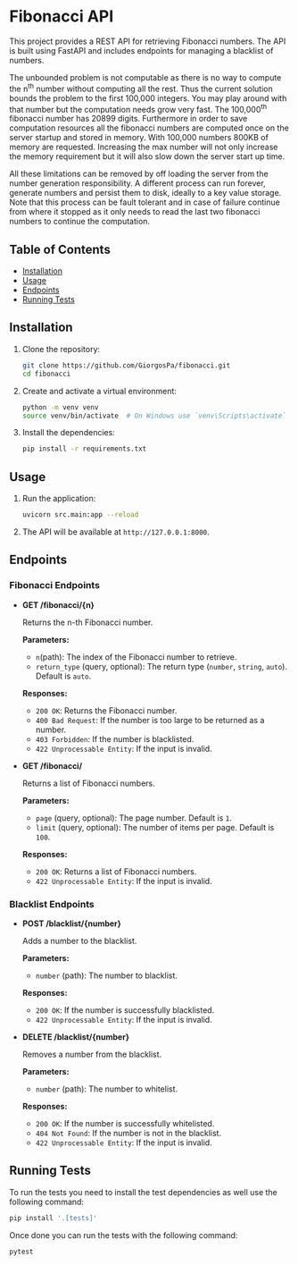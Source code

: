 # Fibonacci API

This project provides a REST API for retrieving Fibonacci numbers. The API is built using FastAPI and includes endpoints for managing a blacklist of numbers.

The unbounded problem is not computable as there is no way to compute the n<sup>th</sup> number without computing all the rest. Thus the current solution bounds the problem to the first 100,000 integers. You may play around with that number but the computation needs grow very fast. The 100,000<sup>th</sup> fibonacci number has 20899 digits. Furthermore in order to save computation resources all the fibonacci numbers are computed once on the server startup and stored in memory. With 100,000 numbers 800KB of memory are requested. Increasing the max number will not only increase the memory requirement but it will also slow down the server start up time.

All these limitations can be removed by off loading the server from the number generation responsibility. A different process can run forever, generate numbers and persist them to disk, ideally to a key value storage. Note that this process can be fault tolerant and in case of failure continue from where it stopped as it only needs to read the last two fibonacci numbers to continue the computation.

## Table of Contents

- [Installation](#installation)
- [Usage](#usage)
- [Endpoints](#endpoints)
- [Running Tests](#running-tests)

## Installation

1. Clone the repository:

    ```sh
    git clone https://github.com/GiorgosPa/fibonacci.git
    cd fibonacci
    ```

2. Create and activate a virtual environment:

    ```sh
    python -m venv venv
    source venv/bin/activate  # On Windows use `venv\Scripts\activate`
    ```

3. Install the dependencies:

    ```sh
    pip install -r requirements.txt
    ```

## Usage

1. Run the application:

    ```sh
    uvicorn src.main:app --reload
    ```

2. The API will be available at `http://127.0.0.1:8000`.

## Endpoints

### Fibonacci Endpoints

- **GET /fibonacci/{n}**

    Returns the n-th Fibonacci number.

    **Parameters:**
    - `n`(path): The index of the Fibonacci number to retrieve.
    - `return_type` (query, optional): The return type (`number`, `string`, `auto`). Default is `auto`.

    **Responses:**
    - `200 OK`: Returns the Fibonacci number.
    - `400 Bad Request`: If the number is too large to be returned as a number.
    - `403 Forbidden`: If the number is blacklisted.
    - `422 Unprocessable Entity`: If the input is invalid.

- **GET /fibonacci/**

    Returns a list of Fibonacci numbers.

    **Parameters:**
    - `page` (query, optional): The page number. Default is `1`.
    - `limit` (query, optional): The number of items per page. Default is `100`.

    **Responses:**
    - `200 OK`: Returns a list of Fibonacci numbers.
    - `422 Unprocessable Entity`: If the input is invalid.

### Blacklist Endpoints

- **POST /blacklist/{number}**

    Adds a number to the blacklist.

    **Parameters:**
    - `number` (path): The number to blacklist.

    **Responses:**
    - `200 OK`: If the number is successfully blacklisted.
    - `422 Unprocessable Entity`: If the input is invalid.

- **DELETE /blacklist/{number}**

    Removes a number from the blacklist.

    **Parameters:**
    - `number` (path): The number to whitelist.

    **Responses:**
    - `200 OK`: If the number is successfully whitelisted.
    - `404 Not Found`: If the number is not in the blacklist.
    - `422 Unprocessable Entity`: If the input is invalid.

## Running Tests

To run the tests you need to install the test dependencies as well use the following command:

```sh
pip install '.[tests]'
```

Once done you can run the tests with the following command:

```sh
pytest
```
